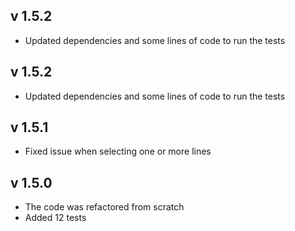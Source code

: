 ## v 1.5.2
* Updated dependencies and some lines of code to run the tests

## v 1.5.2
* Updated dependencies and some lines of code to run the tests

## v 1.5.1
* Fixed issue when selecting one or more lines

## v 1.5.0
* The code was refactored from scratch
* Added 12 tests